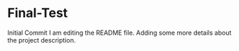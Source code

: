 # Final-Test
Initial Commit
I am editing the README file. Adding some more details about the project description.
